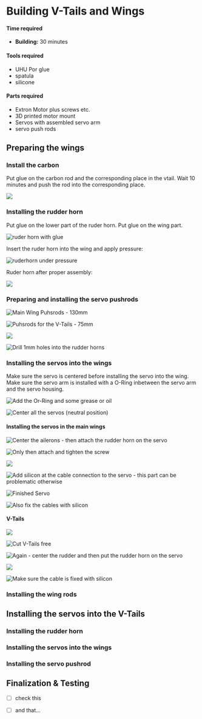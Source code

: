 # Building V-Tails and Wings



#### Time required

* **Building:** 30 minutes

#### Tools required

* UHU Por glue
* spatula
* silicone

#### Parts required

* Extron Motor plus screws etc.
* 3D printed motor mount
* Servos with assembled servo arm
* servo push rods

## Preparing the wings

### Install the carbon

Put glue on the carbon rod and the corresponding place in the vtail. Wait 10 minutes and push the rod into the corresponding place.

![](../../.gitbook/assets/vtail_carbon_rod.jpg)

### Installing the rudder horn

Put glue on the lower part of the ruder horn. Put glue on the wing part.

![ruder horn with glue](../../.gitbook/assets/ruderhorn_with_glue.jpg)

Insert the ruder horn into the wing and apply pressure:

![ruderhorn under pressure](../../.gitbook/assets/ruderhorn_under_pressure.jpg)

Ruder horn after proper assembly:

![](../../.gitbook/assets/ruderhorn_glued.jpg)



### Preparing and installing the servo pushrods

![Main Wing Puhsrods - 130mm](../../.gitbook/assets/servo-pushrods-3-main.jpg)

![Puhsrods for the V-Tails - 75mm](../../.gitbook/assets/servo-pushrods-1-tail.jpg)

![](../../.gitbook/assets/servo-pushrods-2.jpg)



![Drill 1mm holes into the rudder horns](../../.gitbook/assets/servo-pushrod-4.jpg)









### Installing the servos into the wings

Make sure the servo is centered before installing the servo into the wing. Make sure the servo arm is installed with a O-Ring inbetween the servo arm and the servo housing.

![Add the Or-Ring and some grease or oil](../../.gitbook/assets/wings-prepare-servo-2.jpg)



![Center all the servos \(neutral position\)](../../.gitbook/assets/wings-prepare-servo-3.jpg)

#### Installing the servos in the main wings

![Center the ailerons - then attach the rudder horn on the servo](../../.gitbook/assets/wing-main-1.jpg)

![Only then attach and tighten the screw](../../.gitbook/assets/wing-main-2.jpg)

![](../../.gitbook/assets/wing-main-3.jpg)

![Add silicon at the cable connection to the servo - this part can be problematic otherwise](../../.gitbook/assets/wing-main-4.jpg)

![Finished Servo](../../.gitbook/assets/wing-main-5.jpg)



![Also fix the cables with silicon](../../.gitbook/assets/wing-main-6.jpg)



#### V-Tails

![](../../.gitbook/assets/wing-tail-1-.jpg)



![Cut V-Tails free](../../.gitbook/assets/wing-tail-2.jpg)

![Again - center the rudder and then put the rudder horn on the servo](../../.gitbook/assets/wing-tail-3.jpg)

![](../../.gitbook/assets/wing-tail-5.jpg)

![Make sure the cable is fixed with silicon](../../.gitbook/assets/wing-tail-6.jpg)





### Installing the wing rods



## Installing the servos into the V-Tails

### Installing the rudder horn

### Installing the servos into the wings

### Installing the servo pushrod

## Finalization & Testing



* [ ] check this
* [ ] and that...

